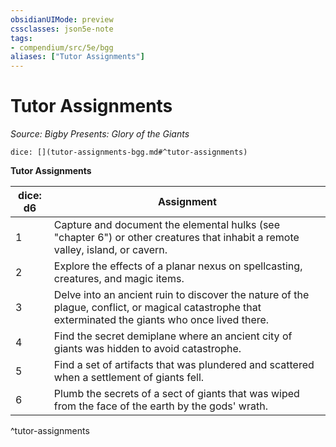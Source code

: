 ```yaml
---
obsidianUIMode: preview
cssclasses: json5e-note
tags:
- compendium/src/5e/bgg
aliases: ["Tutor Assignments"]
---
```

# Tutor Assignments
*Source: Bigby Presents: Glory of the Giants* 

`dice: [](tutor-assignments-bgg.md#^tutor-assignments)`

**Tutor Assignments**

| dice: d6 | Assignment |
|----------|------------|
| 1 | Capture and document the elemental hulks (see "chapter 6") or other creatures that inhabit a remote valley, island, or cavern. |
| 2 | Explore the effects of a planar nexus on spellcasting, creatures, and magic items. |
| 3 | Delve into an ancient ruin to discover the nature of the plague, conflict, or magical catastrophe that exterminated the giants who once lived there. |
| 4 | Find the secret demiplane where an ancient city of giants was hidden to avoid catastrophe. |
| 5 | Find a set of artifacts that was plundered and scattered when a settlement of giants fell. |
| 6 | Plumb the secrets of a sect of giants that was wiped from the face of the earth by the gods' wrath. |
^tutor-assignments
